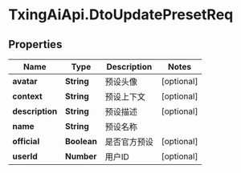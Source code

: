 # TxingAiApi.DtoUpdatePresetReq

## Properties

Name | Type | Description | Notes
------------ | ------------- | ------------- | -------------
**avatar** | **String** | 预设头像 | [optional] 
**context** | **String** | 预设上下文 | [optional] 
**description** | **String** | 预设描述 | [optional] 
**name** | **String** | 预设名称 | 
**official** | **Boolean** | 是否官方预设 | [optional] 
**userId** | **Number** | 用户ID | [optional] 



